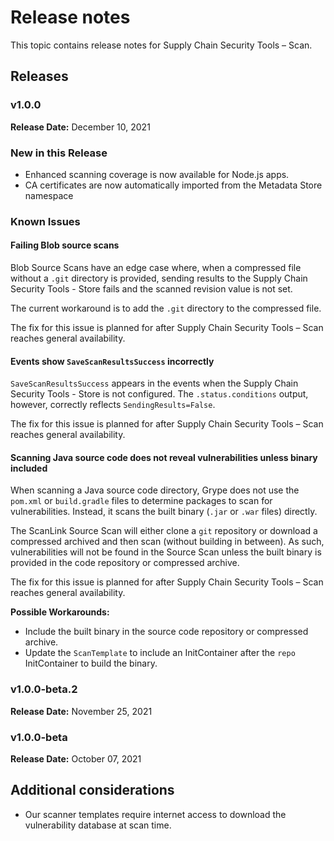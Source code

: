 # Release notes

This topic contains release notes for Supply Chain Security Tools – Scan.

## Releases

### v1.0.0

**Release Date:** December 10, 2021

### New in this Release

* Enhanced scanning coverage is now available for Node.js apps.
* CA certificates are now automatically imported from the Metadata Store namespace

### Known Issues

#### Failing Blob source scans
Blob Source Scans have an edge case where, when a compressed file without a `.git` directory is provided, sending results to the Supply Chain Security Tools - Store fails and the scanned revision value is not set.

The current workaround is to add the `.git` directory to the compressed file.

The fix for this issue is planned for after Supply Chain Security Tools – Scan reaches general availability.

#### Events show `SaveScanResultsSuccess` incorrectly
`SaveScanResultsSuccess` appears in the events when the Supply Chain Security Tools - Store is not configured. The `.status.conditions` output, however, correctly reflects `SendingResults=False`.

The fix for this issue is planned for after Supply Chain Security Tools – Scan reaches general availability.

#### Scanning Java source code does not reveal vulnerabilities unless binary included
When scanning a Java source code directory, Grype does not use the `pom.xml` or `build.gradle` files to determine packages to scan for vulnerabilities. Instead, it scans the built binary (`.jar` or `.war` files) directly.

The ScanLink Source Scan will either clone a `git` repository or download a compressed archived and then scan (without building in between). As such, vulnerabilities will not be found in the Source Scan unless the built binary is provided in the code repository or compressed archive.

The fix for this issue is planned for after Supply Chain Security Tools – Scan reaches general availability.

**Possible Workarounds:**
* Include the built binary in the source code repository or compressed archive.
* Update the `ScanTemplate` to include an InitContainer after the `repo` InitContainer to build the binary.

### v1.0.0-beta.2

**Release Date:** November 25, 2021

### v1.0.0-beta

**Release Date:** October 07, 2021



## Additional considerations

* Our scanner templates require internet access to download the vulnerability database at scan time.
